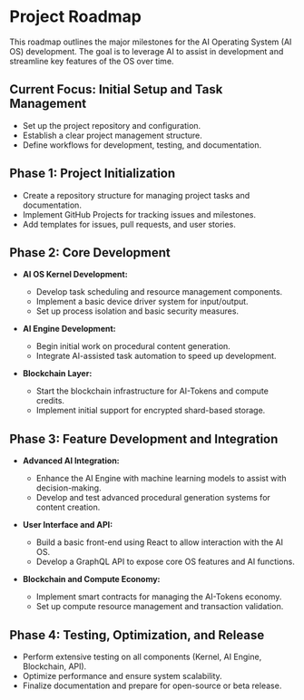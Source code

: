 # Project Roadmap

This roadmap outlines the major milestones for the AI Operating System (AI OS) development. The goal is to leverage AI to assist in development and streamline key features of the OS over time.

## Current Focus: Initial Setup and Task Management
- Set up the project repository and configuration.
- Establish a clear project management structure.
- Define workflows for development, testing, and documentation.

## Phase 1: Project Initialization
- Create a repository structure for managing project tasks and documentation.
- Implement GitHub Projects for tracking issues and milestones.
- Add templates for issues, pull requests, and user stories.

## Phase 2: Core Development
- **AI OS Kernel Development:**
  - Develop task scheduling and resource management components.
  - Implement a basic device driver system for input/output.
  - Set up process isolation and basic security measures.
  
- **AI Engine Development:**
  - Begin initial work on procedural content generation.
  - Integrate AI-assisted task automation to speed up development.

- **Blockchain Layer:**
  - Start the blockchain infrastructure for AI-Tokens and compute credits.
  - Implement initial support for encrypted shard-based storage.

## Phase 3: Feature Development and Integration
- **Advanced AI Integration:**
  - Enhance the AI Engine with machine learning models to assist with decision-making.
  - Develop and test advanced procedural generation systems for content creation.

- **User Interface and API:**
  - Build a basic front-end using React to allow interaction with the AI OS.
  - Develop a GraphQL API to expose core OS features and AI functions.

- **Blockchain and Compute Economy:**
  - Implement smart contracts for managing the AI-Tokens economy.
  - Set up compute resource management and transaction validation.

## Phase 4: Testing, Optimization, and Release
- Perform extensive testing on all components (Kernel, AI Engine, Blockchain, API).
- Optimize performance and ensure system scalability.
- Finalize documentation and prepare for open-source or beta release.
